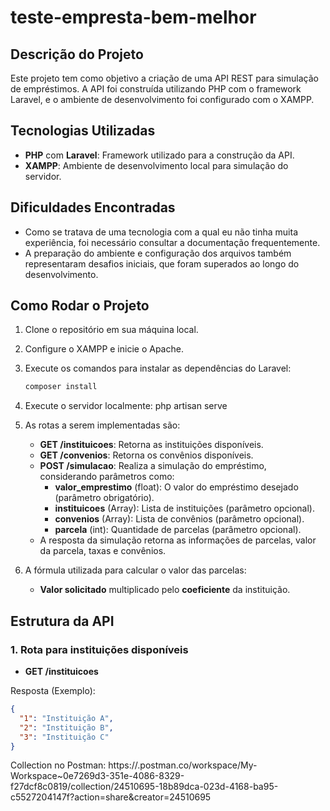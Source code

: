 # teste-empresta-bem-melhor

## Descrição do Projeto

Este projeto tem como objetivo a criação de uma API REST para simulação de empréstimos. A API foi construída utilizando PHP com o framework Laravel, e o ambiente de desenvolvimento foi configurado com o XAMPP.

## Tecnologias Utilizadas

- **PHP** com **Laravel**: Framework utilizado para a construção da API.
- **XAMPP**: Ambiente de desenvolvimento local para simulação do servidor.

## Dificuldades Encontradas

- Como se tratava de uma tecnologia com a qual eu não tinha muita experiência, foi necessário consultar a documentação frequentemente.
- A preparação do ambiente e configuração dos arquivos também representaram desafios iniciais, que foram superados ao longo do desenvolvimento.

## Como Rodar o Projeto

1. Clone o repositório em sua máquina local.
2. Configure o XAMPP e inicie o Apache.
3. Execute os comandos para instalar as dependências do Laravel:

    ```bash
    composer install
    ```
4. Execute o servidor localmente:
   php artisan serve
   
6. As rotas a serem implementadas são:
    - **GET /instituicoes**: Retorna as instituições disponíveis.
    - **GET /convenios**: Retorna os convênios disponíveis.
    - **POST /simulacao**: Realiza a simulação do empréstimo, considerando parâmetros como:
        - **valor_emprestimo** (float): O valor do empréstimo desejado (parâmetro obrigatório).
        - **instituicoes** (Array): Lista de instituições (parâmetro opcional).
        - **convenios** (Array): Lista de convênios (parâmetro opcional).
        - **parcela** (int): Quantidade de parcelas (parâmetro opcional).
    - A resposta da simulação retorna as informações de parcelas, valor da parcela, taxas e convênios.
7. A fórmula utilizada para calcular o valor das parcelas:
    - **Valor solicitado** multiplicado pelo **coeficiente** da instituição.

## Estrutura da API

### 1. Rota para instituições disponíveis

- **GET /instituicoes**

Resposta (Exemplo):
```json
{
  "1": "Instituição A",
  "2": "Instituição B",
  "3": "Instituição C"
}
```

Collection no Postman: https://.postman.co/workspace/My-Workspace~0e7269d3-351e-4086-8329-f27dcf8c0819/collection/24510695-18b89dca-023d-4168-ba95-c5527204147f?action=share&creator=24510695
